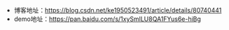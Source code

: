 + 博客地址：https://blog.csdn.net/ke1950523491/article/details/80740441
+ demo地址：https://pan.baidu.com/s/1xySmlLU8QA1FYus6e-hiBg

